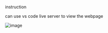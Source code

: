 instruction

can use vs code live server to view the webpage

![image](https://github.com/user-attachments/assets/db79ec1d-7e22-485a-bf98-e90171854c8e)
